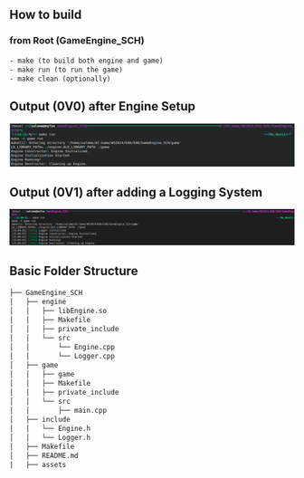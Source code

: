 
## How to build
### from Root (GameEngine_SCH)
    - make (to build both engine and game)
    - make run (to run the game)
    - make clean (optionally)

## Output (0V0) after Engine Setup

![Terminal](./assets/Output_makeRun_20241111_V0.png)

## Output (0V1) after adding a Logging System

![Terminal](./assets/Output_makeRun_20241111_V1.png)

## Basic Folder Structure
```plaintext
├── GameEngine_SCH
│   ├── engine
│   │   ├── libEngine.so
│   │   ├── Makefile
│   │   ├── private_include
│   │   └── src
│   │       └── Engine.cpp
│   │       └── Logger.cpp
│   ├── game
│   │   ├── game
│   │   ├── Makefile
│   │   ├── private_include
│   │   └── src
│   │       ├── main.cpp
│   ├── include
│   │   └── Engine.h
│   │   └── Logger.h
│   ├── Makefile
│   ├── README.md
|   ├── assets






